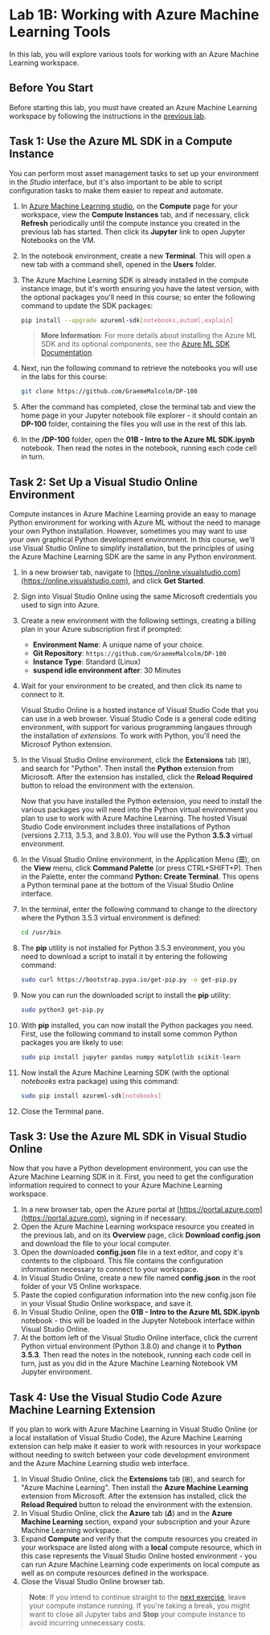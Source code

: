 # Lab 1B: Working with Azure Machine Learning Tools

In this lab, you will explore various tools for working with an Azure Machine Learning workspace.

## Before You Start

Before starting this lab, you must have created an Azure Machine Learning workspace by following the instructions in the [previous lab](Lab01A.md).

## Task 1: Use the Azure ML SDK in a Compute Instance

You can perform most asset management tasks to set up your environment in the *Studio* interface, but it's also important to be able to script configuration tasks to make them easier to repeat and automate.

1. In [Azure Machine Learning studio](https://ml.azure.com), on the **Compute** page for your workspace, view the **Compute Instances** tab, and if necessary, click **Refresh** periodically until the compute instance you created in the previous lab has started. Then click its **Jupyter** link to open Jupyter Notebooks on the VM.
2. In the notebook environment, create a new **Terminal**. This will open a new tab with a command shell, opened in the **Users** folder.
3. The Azure Machine Learning SDK is already installed in the compute instance image, but it's worth ensuring you have the latest version, with the optional packages you'll need in this course; so enter the following command to update the SDK packages:

    ```bash
    pip install --upgrade azureml-sdk[notebooks,automl,explain]
    ```

    > **More Information**: For more details about installing the Azure ML SDK and its optional components, see the [Azure ML SDK Documentation](https://docs.microsoft.com/python/api/overview/azure/ml/install?view=azure-ml-py).

4. Next, run the following command to retrieve the notebooks you will use in the labs for this course:

    ```bash
    git clone https://github.com/GraemeMalcolm/DP-100
    ```

5. After the command has completed, close the terminal tab and view the home page in your Jupyter notebook file explorer - it should contain an **DP-100** folder, containing the files you will use in the rest of this lab.
6. In the **/DP-100** folder, open the **01B - Intro to the Azure ML SDK.ipynb** notebook. Then read the notes in the notebook, running each code cell in turn.

## Task 2: Set Up a Visual Studio Online Environment

Compute instances in Azure Machine Learning provide an easy to manage Python environment for working with Azure ML without the need to manage your own Python installation. However, sometimes you may want to use your own graphical Python development environment. In this course, we'll use Visual Studio Online to simplify installation, but the principles of using the Azure Machine Learning SDK are the same in any Python environment.

1. In a new browser tab, navigate to [https://online.visualstudio.com](https://online.visualstudio.com), and click **Get Started**.
2. Sign into Visual Studio Online using the same Microsoft credentials you used to sign into Azure.
3. Create a new environment with the following settings, creating a billing plan in your Azure subscription first if prompted:
    - **Environment Name**: A unique name of your choice.
    - **Git Repository**: `https://github.com/GraemeMalcolm/DP-100`
    - **Instance Type**: Standard (Linux)
    - **suspend idle environment after**: 30 Minutes
4. Wait for your environment to be created, and then click its name to connect to it.

    Visual Studio Online is a hosted instance of Visual Studio Code that you can use in a web browser. Visual Studio Code is a general code editing environment, with support for various programming langaues through the installation of *extensions*. To work with Python, you'll need the Microsof Python extension.

5. In the Visual Studio Online environment, click the **Extensions** tab (&#8862;), and search for "Python". Then install the **Python** extension from Microsoft. After the extension has installed, click the **Reload Required** button to reload the environment with the extension.

    Now that you have installed the Python extension, you need to install the various packages you will need into the Python virtual environment you plan to use to work with Azure Machine Learning. The hosted Visual Studio Code environment includes three installations of Python (versions 2.7.13, 3.5.3, and 3.8.0). You will use the Python **3.5.3** virtual environment.

6. In the Visual Studio Online environment, in the Application Menu (**&#9776;**), on the **View** menu, click **Command Palette** (or press CTRL+SHIFT+P). Then in the Palette, enter the command **Python: Create Terminal**. This opens a Python terminal pane at the bottom of the Visual Studio Online interface.
7. In the terminal, enter the following command to change to the directory where the Python 3.5.3 virtual environment is defined:

    ````bash
    cd /usr/bin
    ````

8. The **pip** utility is not installed for Python 3.5.3 environment, you you need to download a script to install it by entering the following command:

    ```bash
    sudo curl https://bootstrap.pypa.io/get-pip.py -o get-pip.py
    ```

9. Now you can run the downloaded script to install the **pip** utility:

    ```bash
    sudo python3 get-pip.py
    ```

10. With **pip** installed, you can now install the Python packages you need. First, use the following command to install some common Python packages you are likely to use:

    ```bash
    sudo pip install jupyter pandas numpy matplotlib scikit-learn
    ```

11. Now install the Azure Machine Learning SDK (with the optional *notebooks* extra package) using this command:

    ```bash
    sudo pip install azureml-sdk[notebooks]
    ```

12. Close the Terminal pane.

## Task 3: Use the Azure ML SDK in Visual Studio Online

Now that you have a Python development environment, you can use the Azure Machine Learning SDK in it. First, you need to get the configuration information required to connect to your Azure Machine Learning workspace.

1. In a new browser tab, open the Azure portal at [https://portal.azure.com](https://portal.azure.com), signing in if necessary.
2. Open the Azure Machine Learning workspace resource you created in the previous lab, and on its **Overview** page, click **Download config.json** and download the file to your local computer.
3. Open the downloaded **config.json** file in a text editor, and copy it's contents to the clipboard. This file contains the configuration information necessary to connect to your workspace.
4. In Visual Studio Online, create a new file named **config.json** in the root folder of your VS Online workspace.
5. Paste the copied configuration information into the new config.json file in your Visual Studio Online workspace, and save it.
6. In Visual Studio Online, open the **01B - Intro to the Azure ML SDK.ipynb** notebook - this will be loaded in the Jupyter Notebook interface within Visual Studio Online.
7. At the bottom left of the Visual Studio Online interface, click the current Python virtual environment (Python 3.8.0) and change it to **Python 3.5.3**. Then read the notes in the notebook, running each code cell in turn, just as you did in the Azure Machine Learning Notebook VM Jupyter environment.

## Task 4: Use the Visual Studio Code Azure Machine Learning Extension

If you plan to work with Azure Machine Learning in Visual Studio Online (or a local installation of Visual Studio Code), the Azure Machine Learning extension can help make it easier to work with resources in your workspace without needing to switch between your code development environment and the Azure Machine Learning studio web interface.

1. In Visual Studio Online, click the **Extensions** tab (&#8862;), and search for "Azure Machine Learning". Then install the **Azure Machine Learning** extension from Microsoft. After the extension has installed, click the **Reload Required** button to reload the environment with the extension.
2. In Visual Studio Online, click the **Azure** tab (***&Delta;***) and in the **Azure Machine Learning** section, expand your subscription and your Azure Machine Learning workspace.
3. Expand **Compute** and verify that the compute resources you created in your workspace are listed along with a **local** compute resource, which in this case represents the Visual Studio Online hosted environment - you can run Azure Machine Learning code experiments on local compute as well as on compute resources defined in the workspace.
4. Close the Visual Studio Online browser tab.

> **Note**: If you intend to continue straight to the [next exercise](Lab02A.md), leave your compute instance running. If you're taking a break, you might want to close all Jupyter tabs and **Stop** your compute instance to avoid incurring unnecessary costs.
